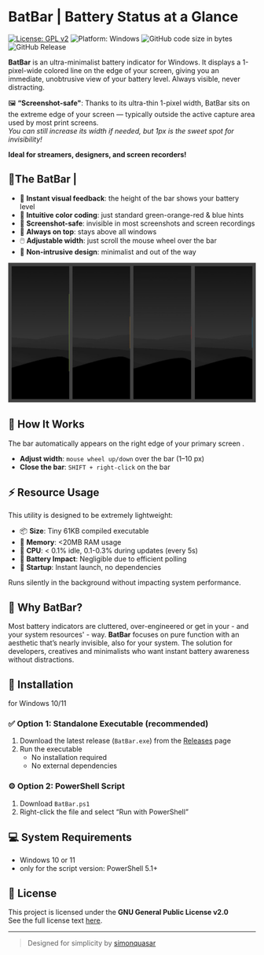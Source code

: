# BatBar | Battery Status at a Glance

[![License: GPL v2](https://img.shields.io/badge/license-GPL--2.0-blue.svg)](https://www.gnu.org/licenses/old-licenses/gpl-2.0.html)
![Platform: Windows](https://img.shields.io/badge/platform-Windows-blue)
![GitHub code size in bytes](https://img.shields.io/github/languages/code-size/simonquasar/BatBar)
![GitHub Release](https://img.shields.io/github/v/release/simonquasar/BatBar)

**BatBar** is an ultra-minimalist battery indicator for Windows. 
It displays a 1-pixel-wide colored line on the edge of your screen, giving you an immediate, unobtrusive view of your battery level. 
Always visible, never distracting.

🖼️ **“Screenshot-safe"**: Thanks to its ultra-thin 1-pixel width, BatBar sits on the extreme edge of your screen — typically outside the active capture area used by most print screens.  
_You can still increase its width if needed, but 1px is the sweet spot for invisibility!_

**Ideal for streamers, designers, and screen recorders!**

## 🔋The BatBar |

- 👀 **Instant visual feedback**: the height of the bar shows your battery level
- 🚦 **Intuitive color coding**: just standard green-orange-red & blue hints
- 📸 **Screenshot-safe**: invisible in most screenshots and screen recordings
- 📌 **Always on top**: stays above all windows
- 🖱️ **Adjustable width**: just scroll the mouse wheel over the bar
- 🫥 **Non-intrusive design**: minimalist and out of the way

<img src="https://github.com/simonquasar/BatBar/blob/main/batbar_preview.jpg" alt="BatBar Preview">

## 🚀 How It Works

The bar automatically appears on the right edge of your primary screen .

- **Adjust width**: `mouse wheel up/down` over the bar (1–10 px)
- **Close the bar**: `SHIFT + right-click` on the bar

## ⚡ Resource Usage

This utility is designed to be extremely lightweight:

- 📦 **Size**: Tiny 61KB compiled executable
- 💾 **Memory**: <20MB RAM usage
- 🔄 **CPU**: < 0.1% idle, 0.1-0.3% during updates (every 5s)
- 🔋 **Battery Impact**: Negligible due to efficient polling
- 🚀 **Startup**: Instant launch, no dependencies

Runs silently in the background without impacting system performance.

## 🧠 Why BatBar?

Most battery indicators are cluttered, over-engineered or get in your - and your system resources' - way. 
**BatBar** focuses on pure function with an aesthetic that’s nearly invisible, also for your system. The solution for developers, creatives and minimalists who want instant battery awareness without distractions.


## 🔧 Installation

for Windows 10/11

### ✅ Option 1: Standalone Executable (recommended)
1. Download the latest release (`BatBar.exe`) from the [Releases](https://github.com/simonquasar/batbar/releases) page
2. Run the executable
   - No installation required
   - No external dependencies

### ⚙️ Option 2: PowerShell Script
1. Download `BatBar.ps1`
2. Right-click the file and select “Run with PowerShell”


## 💻 System Requirements

- Windows 10 or 11
- only for the script version: PowerShell 5.1+ 


## 📜 License

This project is licensed under the **GNU General Public License v2.0**  
See the full license text [here](https://www.gnu.org/licenses/old-licenses/gpl-2.0.html).

---

> Designed for simplicity by [simonquasar](https://www.simonquasar.net)
